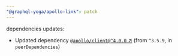 ```yaml
---
"@graphql-yoga/apollo-link": patch
---
```

dependencies updates:
  - Updated dependency [`@apollo/client@^4.0.0` ↗︎](https://www.npmjs.com/package/@apollo/client/v/4.0.0) (from `^3.5.9`, in `peerDependencies`)
